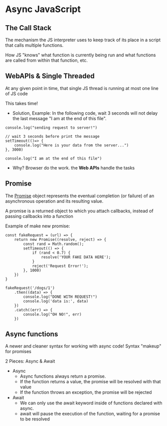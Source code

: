 # Async JavaScript

## The Call Stack
The mechanism the JS interpreter uses to keep track of its place in a script that calls multiple functions. 

How JS "knows" what function is currently being run and what functions are called from within that function, etc.
## WebAPIs & Single Threaded
At any given point in time, that single JS thread is running at most one line of JS code

This takes time!

- Solution, Example: In the following code, wait 3 seconds will not delay the last message "I am at the end of this file".

```
console.log("sending request to server!")

// wait 3 seconds before print the message
setTimeout(()=> {
    console.log("Here is your data from the server...")
}, 3000)

console.log("I am at the end of this file")
```

- Why? Browser do the work. the **Web APIs** handle the tasks

## Promise
The [Promise](https://developer.mozilla.org/en-US/docs/Web/JavaScript/Reference/Global_Objects/Promise) object represents the eventual completion (or failure) of an asynchronous operation and its resulting value.

A promise is a returned object to which you attach callbacks, instead of passing callbacks into a function

Example of make new promise:
```
const fakeRequest = (url) => {
    return new Promise((resolve, reject) => {
        const rand = Math.random();
        setTimeout(() => {
            if (rand < 0.7) {
                resolve('YOUR FAKE DATA HERE');
            }
            reject('Request Error!');
        }, 1000)
    })
}

fakeRequest('/dogs/1')
    .then((data) => {
        console.log("DONE WITH REQUEST!")
        console.log('data is:', data)
    })
    .catch((err) => {
        console.log("OH NO!", err)
    })
```

## Async functions
A newer and cleaner syntax for working with async code! Syntax "makeup" for promises

2 Pieces: Async & Await

- Async
    - Async functions always return a promise.
    - If the function returns a value,  the promise will be resolved with that value
    - If the function throws an exception, the promise will be rejected
- Await
    - We can only use the await keyword inside of functions declared with async.
    - await will pause the execution of the function, waiting for a promise to be resolved